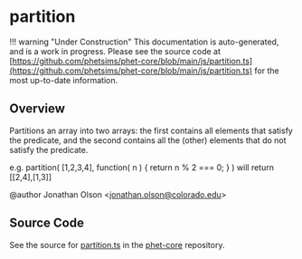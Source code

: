 # partition

!!! warning "Under Construction"
    This documentation is auto-generated, and is a work in progress. Please see the source code at
    [https://github.com/phetsims/phet-core/blob/main/js/partition.ts](https://github.com/phetsims/phet-core/blob/main/js/partition.ts) for the most up-to-date information.

## Overview

Partitions an array into two arrays: the first contains all elements that satisfy the predicate, and the second
contains all the (other) elements that do not satisfy the predicate.

e.g. partition( [1,2,3,4], function( n ) { return n % 2 === 0; } ) will return [[2,4],[1,3]]

@author Jonathan Olson &lt;jonathan.olson@colorado.edu&gt;



## Source Code

See the source for [partition.ts](https://github.com/phetsims/phet-core/blob/main/js/partition.ts) in the [phet-core](https://github.com/phetsims/phet-core) repository.
